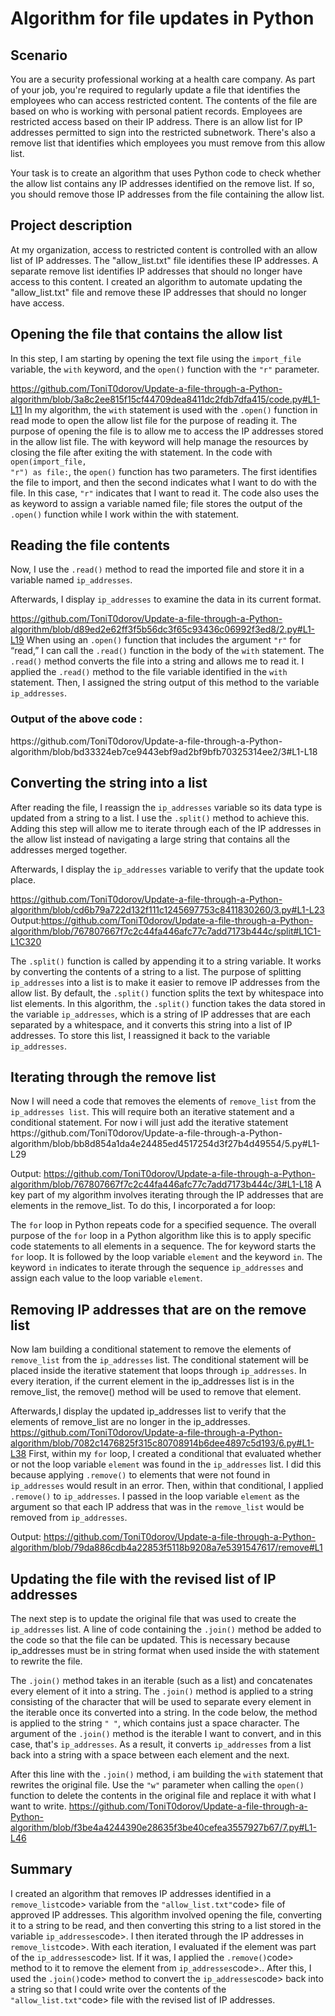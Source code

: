# Algorithm for file updates in Python




<h2>Scenario</h2>
  
You are a security professional working at a health care company. As part of your job, you're required to regularly update a file that identifies the employees who can access restricted content. The contents of the file are based on who is working with personal patient records. Employees are restricted access based on their IP address. There is an allow list for IP addresses permitted to sign into the restricted subnetwork. There's also a remove list that identifies which employees you must remove from this allow list.

Your task is to create an algorithm that uses Python code to check whether the allow list contains any IP addresses identified on the remove list. If so, you should remove those IP addresses from the file containing the allow list. 
<br />
<h2>Project description</h2>
At my organization, access to restricted content is controlled with an allow list of IP addresses.
The "allow_list.txt" file identifies these IP addresses. A separate remove list identifies IP
addresses that should no longer have access to this content. I created an algorithm to
automate updating the "allow_list.txt" file and remove these IP addresses that should
no longer have access.


<h2>Opening the file that contains the allow list</h2>
In this step, I am starting by opening the text file using the <code>import_file</code> variable, the <code>with</code> keyword, and the <code>open()</code> function with the <code>"r"</code> parameter.


https://github.com/ToniT0dorov/Update-a-file-through-a-Python-algorithm/blob/3a8c2ee815f15cf44709dea8411dc2fdb7dfa415/code.py#L1-L11
In my algorithm, the <code>with</code> statement is used with the <code>.open()</code> function in read mode to open
the allow list file for the purpose of reading it. The purpose of opening the file is to allow me to
access the IP addresses stored in the allow list file. The with keyword will help manage the
resources by closing the file after exiting the with statement. In the code with
<code>open(import_file, "r") as file:</code>, the <code>open()</code> function has two parameters. The first
identifies the file to import, and then the second indicates what I want to do with the file. In this
case, <code>"r"</code> indicates that I want to read it. The code also uses the as keyword to assign a
variable named file; file stores the output of the <code>.open()</code> function while I work within the
with statement.
<h2>Reading the file contents</h2>
Now, I use the <code>.read()</code> method to read the imported file and store it in a variable named <code>ip_addresses</code>.

Afterwards, I display <code>ip_addresses</code> to examine the data in its current format.

https://github.com/ToniT0dorov/Update-a-file-through-a-Python-algorithm/blob/d89ed2e62ff3f5b56dc3f65c93436c06992f3ed8/2.py#L1-L19
When using an <code>.open()</code> function that includes the argument <code>"r"</code> for “read,” I can call the
<code>.read()</code> function in the body of the <code>with</code> statement. The <code>.read()</code> method converts the file
into a string and allows me to read it. I applied the <code>.read()</code> method to the file variable
identified in the <code>with</code> statement. Then, I assigned the string output of this method to the
variable <code>ip_addresses</code>.
<h3>Output of the above code :</h3>
https://github.com/ToniT0dorov/Update-a-file-through-a-Python-algorithm/blob/bd33324eb7ce9443ebf9ad2bf9bfb70325314ee2/3#L1-L18

<h2>Converting the string into a list</h2>
After reading the file, I reassign the <code>ip_addresses</code> variable so its data type is updated from a string to a list. I use the  <code>.split()</code> method to achieve this. Adding this step will allow me to iterate through each of the IP addresses in the allow list instead of navigating a large string that contains all the addresses merged together.

Afterwards, I display the <code>ip_addresses</code> variable to verify that the update took place.

https://github.com/ToniT0dorov/Update-a-file-through-a-Python-algorithm/blob/cd6b79a722d132f111c1245697753c8411830260/3.py#L1-L23
Output:https://github.com/ToniT0dorov/Update-a-file-through-a-Python-algorithm/blob/767807667f7c2c44fa446afc77c7add7173b444c/split#L1C1-L1C320

The <code>.split()</code> function is called by appending it to a string variable. It works by converting the
contents of a string to a list. The purpose of splitting <code>ip_addresses</code> into a list is to make it
easier to remove IP addresses from the allow list. By default, the <code>.split()</code> function splits the
text by whitespace into list elements. In this algorithm, the <code>.split()</code> function takes the data
stored in the variable <code>ip_addresses</code>, which is a string of IP addresses that are each
separated by a whitespace, and it converts this string into a list of IP addresses. To store this
list, I reassigned it back to the variable <code>ip_addresses</code>.

<h2>Iterating through the remove list</h2>
Now I will need a code that removes the elements of <code>remove_list</code> from the <code>ip_addresses list</code>. This will require both an iterative statement and a conditional statement.
For now i will just add the iterative statement
https://github.com/ToniT0dorov/Update-a-file-through-a-Python-algorithm/blob/bb8d854a1da4e24485ed4517254d3f27b4d49554/5.py#L1-L29

Output:
https://github.com/ToniT0dorov/Update-a-file-through-a-Python-algorithm/blob/767807667f7c2c44fa446afc77c7add7173b444c/3#L1-L18
A key part of my algorithm involves iterating through the IP addresses that are elements in the
remove_list. To do this, I incorporated a for loop:

The <code>for</code> loop in Python repeats code for a specified sequence. The overall purpose of the <code>for</code>
loop in a Python algorithm like this is to apply specific code statements to all elements in a
sequence. The for keyword starts the <code>for</code> loop. It is followed by the loop variable <code>element</code>
and the keyword <code>in</code>. The keyword <code>in</code> indicates to iterate through the sequence
<code>ip_addresses</code> and assign each value to the loop variable <code>element</code>.

<h2>Removing IP addresses that are on the remove list</h2>
Now Iam building a  conditional statement to remove the elements of <code>remove_list</code> from the <code>ip_addresses</code> list. The conditional statement will be placed inside the iterative statement that loops through <code>ip_addresses</code>. In every iteration, if the current element in the ip_addresses list is in the remove_list, the remove() method will be used to remove that element.

Afterwards,I display the updated ip_addresses list to verify that the elements of remove_list are no longer in the ip_addresses. 
https://github.com/ToniT0dorov/Update-a-file-through-a-Python-algorithm/blob/7082c1476825f315c80708914b6dee4897c5d193/6.py#L1-L38
First, within my <code>for</code> loop, I created a conditional that evaluated whether or not the loop
variable <code>element</code> was found in the <code>ip_addresses</code> list. I did this because applying
<code>.remove()</code> to elements that were not found in <code>ip_addresses</code> would result in an error.
Then, within that conditional, I applied <code>.remove()</code> to <code>ip_addresses</code>. I passed in the loop
variable <code>element</code> as the argument so that each IP address that was in the <code>remove_list</code>
would be removed from <code>ip_addresses</code>.

Output:
https://github.com/ToniT0dorov/Update-a-file-through-a-Python-algorithm/blob/79da886cdb4a22853f5118b9208a7e5391547617/remove#L1

<h2>Updating the file with the revised list of IP addresses</h2>
The next step is to update the original file that was used to create the <code>ip_addresses</code> list. A line of code containing the <code>.join()</code> method be added to the code so that the file can be updated. This is necessary because ip_addresses must be in string format when used inside the with statement to rewrite the file.

The <code>.join()</code> method takes in an iterable (such as a list) and concatenates every element of it into a string. The <code>.join()</code> method is applied to a string consisting of the character that will be used to separate every element in the iterable once its converted into a string. In the code below, the method is applied to the string <code>" "</code>, which contains just a space character. The argument of the <code>.join()</code> method is the iterable I want to convert, and in this case, that's <code>ip_addresses</code>. As a result, it converts <code>ip_addresses</code> from a list back into a string with a space between each element and the next.

After this line with the <code>.join()</code> method, i am building the <code>with</code> statement that rewrites the original file. Use the <code>"w"</code> parameter when calling the <code>open()</code> function to delete the contents in the original file and replace it with what I want to write. 
https://github.com/ToniT0dorov/Update-a-file-through-a-Python-algorithm/blob/f3be4a4244390e28635f3be40cefea3557927b67/7.py#L1-L46

<h2>Summary</h2>
I created an algorithm that removes IP addresses identified in a <code>remove_list</code>code> variable from
the <code>"allow_list.txt"</code>code> file of approved IP addresses. This algorithm involved opening the
file, converting it to a string to be read, and then converting this string to a list stored in the
variable <code>ip_addresses</code>code>. I then iterated through the IP addresses in <code>remove_list</code>code>. With each
iteration, I evaluated if the element was part of the <code>ip_addresses</code>code> list. If it was, I applied the
<code>.remove()</code>code> method to it to remove the element from <code>ip_addresses</code>code>.. After this, I used the
<code>.join()</code>code> method to convert the <code>ip_addresses</code>code> back into a string so that I could write over
the contents of the <code>"allow_list.txt"</code>code> file with the revised list of IP addresses.
